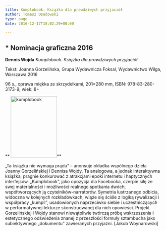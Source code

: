 ```yaml
---
title: Kumplobook. Książka dla prawdziwych przyjaciół
author: Tomasz Osadowski
type: page
date: 2016-12-17T18:02:29+00:00

---
```

  <h2>* Nominacja graficzna 2016</h2>

**Dennis Wojda** _Kumplobook. Książka dla prawdziwych przyjaciół_

Tekst: Joanna Gorzelińska, Grupa Wydawnicza Foksal, Wydawnictwo Wilga, Warszawa 2016
  
96 s., oprawa miękka ze skrzydełkami, 201&#215;280 mm, ISBN: 978-83-280-3173-9, wiek: 8+

** <img class="alignnone size-medium wp-image-3928" src="http://www.ibby.pl/wp-content/uploads/2016/12/Kumplobook-149x200.jpg" alt="kumplobook" width="149" height="200" srcset="http://www.ibby.pl/wp-content/uploads/2016/12/Kumplobook-149x200.jpg 149w, http://www.ibby.pl/wp-content/uploads/2016/12/Kumplobook-74x100.jpg 74w, http://www.ibby.pl/wp-content/uploads/2016/12/Kumplobook.jpg 236w" sizes="(max-width: 149px) 100vw, 149px" />**

&#8222;Ta książka nie wymaga prądu&#8221; – anonsuje okładka wspólnego dzieła Joanny Gorzelińskiej i Dennisa Wojdy. Ta analogowa, a jednak interaktywna książka, pragnie konkurować z atrakcjami epoki internetu i haptycznych interfejsów. &#8222;Kumplobook&#8221;, jako opozycja dla Facebooka, czerpie siłę ze swej materialności i możliwości realnego spotkania dwóch, współtworzących ją czytelników-narratorów. Symetria lustrzanego odbicia, widoczna w kolejnych rozkładówkach, wiąże się ściśle z logiką rywalizacji i współpracy &#8222;kumpli&#8221;, usadowionych naprzeciwko siebie i uczestniczących w performatywnej lekturze skonstruowanej dla nich opowieści. Projekt Gorzelińskiej i Wojdy stanowi niewątpliwie twórczą próbę wskrzeszenia i estetycznego odświeżenia znanej z przeszłości formuły sztambucha jako subiektywnego &#8222;dokumentu&#8221; zawieranych przyjaźni. [Jakub Woynarowski]

&nbsp;

&nbsp;